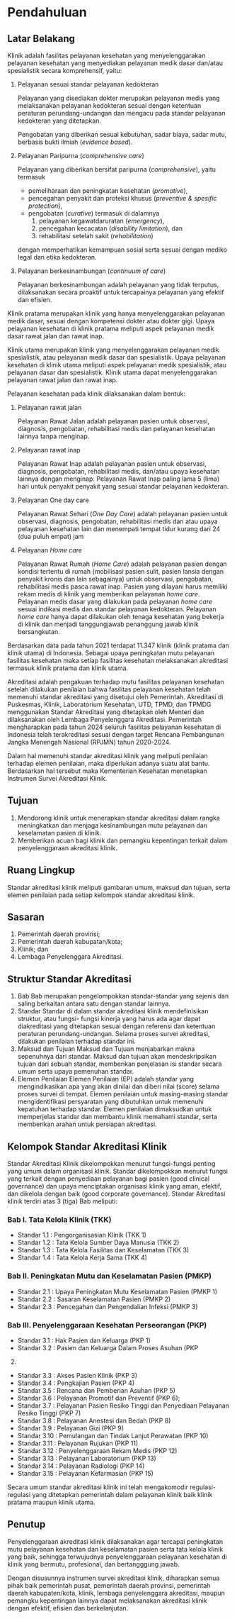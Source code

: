 # Pendahuluan  	 
  
## Latar Belakang 
Klinik adalah fasilitas pelayanan kesehatan yang menyelenggarakan pelayanan kesehatan yang menyediakan pelayanan medik dasar dan/atau spesialistik secara komprehensif, yaitu: 
1. Pelayanan sesuai standar pelayanan kedokteran 
  
    Pelayanan yang disediakan dokter merupakan pelayanan medis yang melaksanakan pelayanan kedokteran sesuai dengan ketentuan peraturan perundang-undangan dan mengacu pada standar pelayanan kedokteran yang ditetapkan. 
  
    Pengobatan yang diberikan sesuai kebutuhan, sadar biaya, sadar mutu, berbasis bukti ilmiah (*evidence based*). 

2. Pelayanan Paripurna (*comprehensive care*) 
  
    Pelayanan yang diberikan bersifat paripurna (*comprehensive*), yaitu termasuk 
    - pemeliharaan dan peningkatan kesehatan (*promotive*), 
    - pencegahan penyakit dan proteksi khusus (*preventive & spesific protection*), 
    - pengobatan (*curative*) termasuk di dalamnya 
      1. pelayanan kegawatdaruratan (*emergency*), 
      2. pencegahan kecacatan (*disability limitation*), dan 
      3. rehabilitasi setelah sakit (*rehabilitation*) 
    
    dengan memperhatikan kemampuan sosial serta sesuai dengan mediko legal dan etika kedokteran. 

3. Pelayanan berkesinambungan (*continuum of care*) 
    
    Pelayanan berkesinambungan adalah pelayanan yang tidak terputus, dilaksanakan secara proaktif untuk tercapainya pelayanan yang efektif dan efisien.  
     

Klinik pratama merupakan klinik yang hanya menyelenggarakan pelayanan medik dasar, sesuai dengan kompetensi dokter atau dokter gigi. Upaya pelayanan kesehatan di klinik pratama meliputi aspek pelayanan medik dasar rawat jalan dan rawat inap. 
     
Klinik utama merupakan klinik yang menyelenggarakan pelayanan medik spesialistik, atau pelayanan medik dasar dan spesialistik. Upaya pelayanan kesehatan di klinik utama meliputi aspek pelayanan medik spesialistik, atau pelayanan dasar dan spesialistik. Klinik utama dapat menyelenggarakan pelayanan rawat jalan dan rawat inap. 

Pelayanan kesehatan pada klinik dilaksanakan dalam bentuk: 
1. Pelayanan rawat jalan 
          
    Pelayanan Rawat Jalan adalah pelayanan pasien untuk observasi, diagnosis, pengobatan, rehabilitasi medis dan pelayanan kesehatan lainnya tanpa menginap. 
2. Pelayanan rawat inap 

    Pelayanan Rawat Inap adalah pelayanan pasien untuk observasi, diagnosis, pengobatan, rehabilitasi medis, dan/atau upaya kesehatan lainnya dengan menginap. Pelayanan Rawat Inap paling lama 5 (lima) hari untuk penyakit penyakit yang sesuai standar pelayanan kedokteran. 
3. Pelayanan One day care 
          
    Pelayanan Rawat Sehari (*One Day Care*) adalah pelayanan pasien untuk observasi, diagnosis, pengobatan, rehabilitasi medis dan atau upaya pelayanan kesehatan lain dan menempati tempat tidur kurang dari 24 (dua puluh empat) jam 
4. Pelayanan *Home care* 
          
    Pelayanan Rawat Rumah (*Home Care*) adalah pelayanan pasien dengan kondisi tertentu di rumah (mobilisasi pasien sulit, pasien lansia dengan penyakit kronis dan lain sebagainya) untuk observasi, pengobatan, rehabilitasi medis pasca rawat inap. Pasien yang dilayani harus memiliki rekam medis di klinik yang memberikan pelayanan *home care*. Pelayanan medis dasar yang dilakukan pada pelayanan *home care* sesuai indikasi medis dan standar pelayanan kedokteran. Pelayanan *home care* hanya dapat dilakukan oleh tenaga kesehatan yang bekerja di klinik dan menjadi tanggungjawab penanggung jawab klinik bersangkutan. 
     
Berdasarkan data pada tahun 2021 terdapat 11.347 klinik (klinik pratama dan klinik utama) di Indonesia. Sebagai upaya peningkatan mutu pelayanan fasilitas kesehatan maka setiap fasilitas kesehatan melaksanakan akreditasi termasuk klinik pratama dan klinik utama. 

Akreditasi adalah pengakuan terhadap mutu fasilitas pelayanan kesehatan setelah dilakukan penilaian bahwa fasilitas pelayanan kesehatan telah memenuhi standar akreditasi yang disetujui oleh Pemerintah. Akreditasi di Puskesmas, Klinik, Laboratorium Kesehatan, UTD, TPMD, dan TPMDG menggunakan Standar Akreditasi yang ditetapkan oleh Menteri dan dilaksanakan oleh Lembaga Penyelenggara Akreditasi. Pemerintah mengharapkan pada tahun 2024 seluruh fasilitas pelayanan kesehatan di Indonesia telah terakreditasi sesuai dengan target Rencana Pembangunan Jangka Menengah Nasional (RPJMN) tahun 2020-2024.  

Dalam hal memenuhi standar akreditasi klinik yang meliputi penilaian terhadap elemen penilaian, maka diperlukan adanya suatu alat bantu. Berdasarkan hal tersebut maka Kementerian Kesehatan menetapkan Instrumen Survei Akreditasi Klinik.
 
## Tujuan 
1. Mendorong klinik untuk menerapkan standar akreditasi dalam rangka meningkatkan dan menjaga kesinambungan mutu pelayanan dan keselamatan pasien di klinik. 
2. Memberikan acuan bagi klinik dan pemangku kepentingan terkait dalam penyelenggaraan akreditasi klinik. 
 
## Ruang Lingkup 
Standar akreditasi klinik meliputi gambaran umum, maksud dan tujuan, serta elemen penilaian pada setiap kelompok standar akreditasi klinik. 

## Sasaran
1. Pemerintah daerah provinsi; 
2. Pemerintah daerah kabupatan/kota; 
3. Klinik; dan 
4. Lembaga Penyelenggara Akreditasi. 
 
## Struktur Standar Akreditasi 
1. Bab 
    Bab merupakan pengelompokkan standar-standar yang sejenis dan saling berkaitan antara satu dengan standar lainnya. 
2. Standar 
    Standar di dalam standar akreditasi klinik mendefinisikan struktur, atau fungsi- fungsi kinerja yang harus ada agar dapat diakreditasi yang ditetapkan sesuai dengan referensi dan ketentuan peraturan perundang-undangan. Selama proses survei akreditasi, dilakukan penilaian terhadap standar ini. 
3. Maksud dan Tujuan 
    Maksud dan Tujuan menjabarkan makna sepenuhnya dari standar. Maksud dan tujuan akan mendeskripsikan tujuan dari sebuah standar, memberikan penjelasan isi standar secara umum serta upaya pemenuhan standar. 
4. Elemen Penilaian 
    Elemen Penilaian (EP) adalah standar yang mengindikasikan apa yang akan dinilai dan diberi nilai (score) selama proses survei di tempat. Elemen penilaian untuk masing-masing standar mengidentifikasi persyaratan yang dibutuhkan untuk memenuhi kepatuhan terhadap standar. Elemen penilaian dimaksudkan untuk memperjelas standar dan membantu klinik memahami standar, serta memberikan arahan untuk persiapan akreditasi. 
 
## Kelompok Standar Akreditasi Klinik 
Standar Akreditasi Klinik dikelompokkan menurut fungsi-fungsi penting yang umum dalam organisasi klinik. Standar dikelompokkan menurut fungsi yang terkait dengan penyediaan pelayanan bagi pasien (good clinical governance) dan upaya menciptakan organisasi klinik yang aman, efektif, dan dikelola dengan baik (good corporate governance). 
Standar Akreditasi klinik terdiri atas 3 (tiga) Bab meliputi: 

### Bab I. Tata Kelola Klinik (TKK)  
- Standar 1.1  :  Pengorganisasian Klinik (TKK 1) 
- Standar 1.2  :  Tata Kelola Sumber Daya Manusia (TKK 2) 
- Standar 1.3  :  Tata Kelola Fasilitas dan Keselamatan (TKK 3)   
- Standar 1.4  :  Tata Kelola Kerja Sama (TKK 4)  
### Bab II. Peningkatan Mutu dan Keselamatan Pasien (PMKP)  
- Standar 2.1  :  Upaya Peningkatan Mutu Keselamatan Pasien (PMKP 1) 
- Standar 2.2  :  Sasaran Keselamatan Pasien (PMKP 2) 
- Standar 2.3  :  Pencegahan dan Pengendalian Infeksi (PMKP 3) 
### Bab III.  Penyelenggaraan Kesehatan Perseorangan (PKP)  
- Standar 3.1  :  Hak Pasien dan Keluarga (PKP 1)  
- Standar 3.2  :  Pasien dan Keluarga Dalam Proses Asuhan (PKP 
2)  
- Standar 3.3  :  Akses Pasien Klinik (PKP 3) 
- Standar 3.4  :  Pengkajian Pasien (PKP 4) 
- Standar 3.5  :  Rencana dan Pemberian Asuhan (PKP 5) 
- Standar 3.6  :  Pelayanan Promotif dan Preventif (PKP 6); 
-	Standar 3.7 	: Pelayanan Pasien Resiko Tinggi dan Penyediaan Pelayanan Resiko Tinggi (PKP 7) 
- Standar 3.8  :  Pelayanan Anestesi dan Bedah (PKP 8) 
- Standar 3.9  :  Pelayanan Gizi (PKP 9) 
- Standar 3.10 :  Pemulangan dan Tindak Lanjut Perawatan (PKP 10) 
- Standar 3.11 :  Pelayanan Rujukan (PKP 11) 
- Standar 3.12 :  Penyelenggaraan Rekam Medis (PKP 12) 
- Standar 3.13 :  Pelayanan Laboratorium (PKP 13) 
- Standar 3.14 :  Pelayanan Radiologi (PKP 14) 
- Standar 3.15 :  Pelayanan Kefarmasian (PKP 15) 
     
Secara umum standar akreditasi klinik ini telah mengakomodir regulasi-regulasi yang ditetapkan pemerintah dalam pelayanan klinik baik klinik pratama maupun klinik utama. 

## Penutup

Penyelenggaraan akreditasi klinik dilaksanakan agar tercapai peningkatan mutu pelayanan kesehatan dan keselamatan pasien serta tata kelola klinik yang baik, sehingga terwujudnya penyelenggaraan pelayanan kesehatan di klinik yang bermutu, profesional, dan bertangggung jawab.  

Dengan disusunnya instrumen survei akreditasi klinik, diharapkan semua pihak baik pemerintah pusat, pemerintah daerah provinsi, pemerintah daerah kabupaten/kota, klinik, lembaga penyelenggara akreditasi, maupun pemangku kepentingan lainnya dapat melaksanakan akreditasi klinik dengan efektif, efisien dan berkelanjutan.